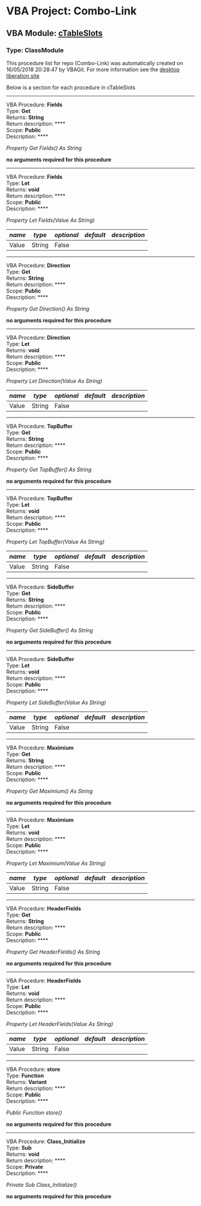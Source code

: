 # VBA Project: **Combo-Link**
## VBA Module: **[cTableSlots](/scripts/cTableSlots.cls "source is here")**
### Type: ClassModule  

This procedure list for repo (Combo-Link) was automatically created on 16/05/2018 20:28:47 by VBAGit.
For more information see the [desktop liberation site](http://ramblings.mcpher.com/Home/excelquirks/drivesdk/gettinggithubready "desktop liberation")

Below is a section for each procedure in cTableSlots

---
VBA Procedure: **Fields**  
Type: **Get**  
Returns: **String**  
Return description: ****  
Scope: **Public**  
Description: ****  

*Property Get Fields() As String*  

**no arguments required for this procedure**


---
VBA Procedure: **Fields**  
Type: **Let**  
Returns: **void**  
Return description: ****  
Scope: **Public**  
Description: ****  

*Property Let Fields(Value As String)*  

*name*|*type*|*optional*|*default*|*description*
---|---|---|---|---
Value|String|False||


---
VBA Procedure: **Direction**  
Type: **Get**  
Returns: **String**  
Return description: ****  
Scope: **Public**  
Description: ****  

*Property Get Direction() As String*  

**no arguments required for this procedure**


---
VBA Procedure: **Direction**  
Type: **Let**  
Returns: **void**  
Return description: ****  
Scope: **Public**  
Description: ****  

*Property Let Direction(Value As String)*  

*name*|*type*|*optional*|*default*|*description*
---|---|---|---|---
Value|String|False||


---
VBA Procedure: **TopBuffer**  
Type: **Get**  
Returns: **String**  
Return description: ****  
Scope: **Public**  
Description: ****  

*Property Get TopBuffer() As String*  

**no arguments required for this procedure**


---
VBA Procedure: **TopBuffer**  
Type: **Let**  
Returns: **void**  
Return description: ****  
Scope: **Public**  
Description: ****  

*Property Let TopBuffer(Value As String)*  

*name*|*type*|*optional*|*default*|*description*
---|---|---|---|---
Value|String|False||


---
VBA Procedure: **SideBuffer**  
Type: **Get**  
Returns: **String**  
Return description: ****  
Scope: **Public**  
Description: ****  

*Property Get SideBuffer() As String*  

**no arguments required for this procedure**


---
VBA Procedure: **SideBuffer**  
Type: **Let**  
Returns: **void**  
Return description: ****  
Scope: **Public**  
Description: ****  

*Property Let SideBuffer(Value As String)*  

*name*|*type*|*optional*|*default*|*description*
---|---|---|---|---
Value|String|False||


---
VBA Procedure: **Maximium**  
Type: **Get**  
Returns: **String**  
Return description: ****  
Scope: **Public**  
Description: ****  

*Property Get Maximium() As String*  

**no arguments required for this procedure**


---
VBA Procedure: **Maximium**  
Type: **Let**  
Returns: **void**  
Return description: ****  
Scope: **Public**  
Description: ****  

*Property Let Maximium(Value As String)*  

*name*|*type*|*optional*|*default*|*description*
---|---|---|---|---
Value|String|False||


---
VBA Procedure: **HeaderFields**  
Type: **Get**  
Returns: **String**  
Return description: ****  
Scope: **Public**  
Description: ****  

*Property Get HeaderFields() As String*  

**no arguments required for this procedure**


---
VBA Procedure: **HeaderFields**  
Type: **Let**  
Returns: **void**  
Return description: ****  
Scope: **Public**  
Description: ****  

*Property Let HeaderFields(Value As String)*  

*name*|*type*|*optional*|*default*|*description*
---|---|---|---|---
Value|String|False||


---
VBA Procedure: **store**  
Type: **Function**  
Returns: **Variant**  
Return description: ****  
Scope: **Public**  
Description: ****  

*Public Function store()*  

**no arguments required for this procedure**


---
VBA Procedure: **Class_Initialize**  
Type: **Sub**  
Returns: **void**  
Return description: ****  
Scope: **Private**  
Description: ****  

*Private Sub Class_Initialize()*  

**no arguments required for this procedure**
